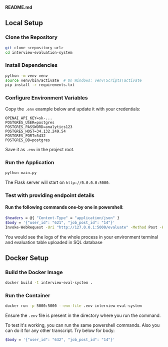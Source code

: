 **README.md**

## Local Setup

### Clone the Repository
```bash
git clone <repository-url>
cd interview-evaluation-system
```

### Install Dependencies
```bash
python -m venv venv
source venv/bin/activate  # On Windows: venv\Scripts\activate
pip install -r requirements.txt
```

### Configure Environment Variables
Copy the `.env` example below and update it with your credentials:
```
OPENAI_API_KEY=sk-...
POSTGRES_USER=postgres
POSTGRES_PASSWORD=analytics123
POSTGRES_HOST=34.132.249.54
POSTGRES_PORT=5432
POSTGRES_DB=postgres
```
Save it as `.env` in the project root.

### Run the Application
```bash
python main.py
```
The Flask server will start on `http://0.0.0.0:5000`.

### Test with providing endpoint details

#### Run the following commands one-by one in powershell:
```bash
$headers = @{ "Content-Type" = "application/json" }
$body = '{"user_id": "621", "job_post_id": "14"}'
Invoke-WebRequest -Uri "http://127.0.0.1:5000/evaluate" -Method Post -Headers $headers -Body $body
```
You would see the logs of the whole process in your environment terminal and evaluation table uploaded in SQL database

## Docker Setup

### Build the Docker Image
```bash
docker build -t interview-eval-system .
```

### Run the Container
```bash
docker run -p 5000:5000 --env-file .env interview-eval-system
```
Ensure the `.env` file is present in the directory where you run the command.

To test it's working, you can run the same powershell commands. Also you can do it for any other transcript. Try below for body:
```bash
$body = '{"user_id": "632", "job_post_id": "14"}' 
```
